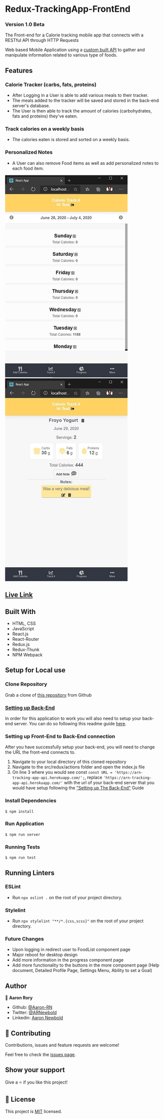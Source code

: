 # Redux-TrackingApp-FrontEnd
### Version 1.0 Beta
The Front-end for a Calorie tracking mobile app that connects with a RESTful API through HTTP Requests

Web based Mobile Application using a [custom built API](https://github.com/Aaron-RN/ROR-TrackingApp-API) to gather and manipulate information related to various type of foods.

## Features
### Calorie Tracker (carbs, fats, proteins)
- After Logging in a User is able to add various meals to their tracker. 
- The meals added to the tracker will be saved and stored in the back-end server's database.  
- The User is then able to track the amount of calories (carbohydrates, fats and proteins) they've eaten.
### Track calories on a weekly basis
- The calories eaten is stored and sorted on a weekly basis.
### Personalized Notes
- A User can also remove Food items as well as add personalized notes to each food item.

![screenshot](./screenshot.jpg)
![screenshot](./screenshot2.jpg)

## [Live Link](https://arn-tracking-app.herokuapp.com/login)

## Built With

- HTML, CSS
- JavaScript
- React.js
- React-Router
- Redux.js
- Redux-Thunk
- NPM Webpack

## Setup for Local use

### Clone Repository

Grab a clone of [this repository](https://github.com/Aaron-RN/Redux-TrackingApp-FrontEnd/tree/v1.0b) from Github

### [Setting up Back-End](https://github.com/Aaron-RN/ROR-TrackingApp-API/tree/models-controllers)

In order for this application to work you will also need to setup your back-end server. You can do so following this readme guide [here](https://github.com/Aaron-RN/ROR-TrackingApp-API/tree/models-controllers).

### Setting up Front-End to Back-End connection

After you have successfully setup your back-end, you will need to change the URL the front-end connects to.

1. Navigate to your local directory of this cloned repository
2. Navigate to the src/redux/actions folder and open the index.js file
3. On line 3 where you would see const ```const URL = 'https://arn-tracking-app-api.herokuapp.com/';```, replace ```'https://arn-tracking-app-api.herokuapp.com/'``` with the url of your back-end server that you would have setup following the ["Setting up The Back-End"](https://github.com/Aaron-RN/ROR-TrackingApp-API/tree/models-controllers) Guide

### Install Dependencies

```
$ npm install
```

### Run Application

```
$ npm run server
```

### Running Tests

```
$ npm run test
```

## Running Linters

### ESLint
- Run `npx eslint .` on the root of your project directory.

### Stylelint
- Run `npx stylelint "**/*.{css,scss}"` on the root of your project directory.

### Future Changes
- Upon logging in redirect user to FoodList component page
- Major reboot for desktop design
- Add more information in the progress component page
- Add more functionality to the buttons in the more component page
(Help document, Detailed Profile Page, Settings Menu, Ability to set a Goal)

## Author

👤 **Aaron Rory**

- Github: [@Aaron-RN](https://github.com/Aaron-RN)
- Twitter: [@ARNewbold](https://twitter.com/ARNewbold)
- Linkedin: [Aaron Newbold](https://www.linkedin.com/in/aaron-newbold-1b9233187/)

## 🤝 Contributing

Contributions, issues and feature requests are welcome!

Feel free to check the [issues page](issues/).

## Show your support

Give a ⭐️ if you like this project!

## 📝 License

This project is [MIT](lic.url) licensed.
